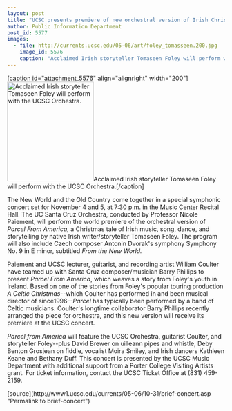 ```yaml
---
layout: post
title: "UCSC presents premiere of new orchestral version of Irish Christmas story"
author: Public Information Department
post_id: 5577
images:
  - file: http://currents.ucsc.edu/05-06/art/foley_tomasseen.200.jpg
    image_id: 5576
    caption: "Acclaimed Irish storyteller Tomaseen Foley will perform with the UCSC Orchestra."
---
```


[caption id="attachment_5576" align="alignright" width="200"]<a href="http://localhost/mysite/wp-content/uploads/2005/10/foley_tomasseen.200.jpg"><img class="size-full wp-image-5576" src="http://localhost/mysite/wp-content/uploads/2005/10/foley_tomasseen.200.jpg" alt="Acclaimed Irish storyteller Tomaseen Foley will perform with the UCSC Orchestra." width="200" height="231" /></a>Acclaimed Irish storyteller Tomaseen Foley will perform with the UCSC Orchestra.[/caption]
<a name="content" id="content"></a>
<p>
  The New World and the Old Country come together in a special symphonic concert set for November 4 and 5, at 7:30 p.m. in the Music Center Recital Hall. The UC Santa Cruz Orchestra, conducted by Professor Nicole Paiement, will perform the world premiere of the orchestral version of <i>Parcel From America,</i> a Christmas tale of Irish music, song, dance, and storytelling by native Irish writer/storyteller Tomaseen Foley. The program will also include Czech composer Antonin Dvorak's symphony Symphony No. 9 in E minor, subtitled <i>From the New World.</i>
</p>
<p>
  Paiement and UCSC lecturer, guitarist, and recording artist William Coulter have teamed up with Santa Cruz composer/musician Barry Phillips to present <i>Parcel From America</i>, which weaves a story from Foley's youth in Ireland. Based on one of the stories from Foley's popular touring production <i>A Celtic Christmas</i>--which Coulter has performed in and been musical director of since1996--<i>Parcel</i> has typically been performed by a band of Celtic musicians. Coulter's longtime collaborator Barry Phillips recently arranged the piece for orchestra, and this new version will receive its premiere at the UCSC concert.
</p>
<p>
  <i>Parcel from America</i> will feature the UCSC Orchestra, guitarist Coulter, and storyteller Foley--plus David Brewer on uilleann pipes and whistle, Deby Benton Grosjean on fiddle, vocalist Moira Smiley, and Irish dancers Kathleen Keane and Bethany Duff. This concert is presented by the UCSC Music Department with additional support from a Porter College Visiting Artists grant. For ticket information, contact the UCSC Ticket Office at (831) 459-2159.
</p>
<form>
  <input name="t1" size="-1" type="hidden">
</form>




</p>
[source](http://www1.ucsc.edu/currents/05-06/10-31/brief-concert.asp "Permalink to brief-concert")
